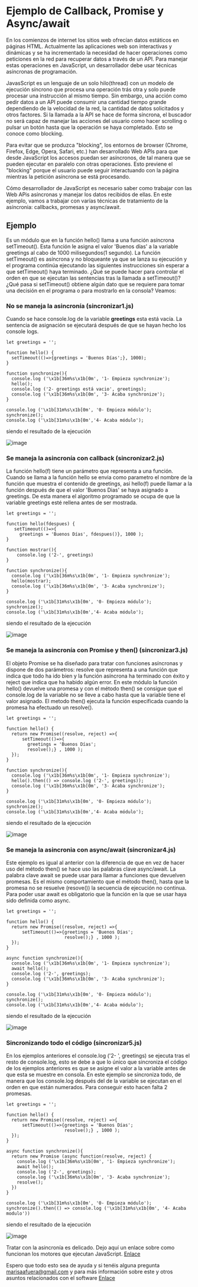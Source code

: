 # Ejemplo de Callback, Promise y Async/await

En los comienzos de internet los sitios web ofrecían datos estáticos en páginas HTML. Actualmente las aplicaciones web son interactivas y dinámicas y se ha incrementado la necesidad de hacer operaciones como peticiones en la red para recuperar datos a través de un API. Para manejar estas operaciones en JavaScript, un desarrollador debe usar técnicas asíncronas de programación.

JavasScript es un lenguaje de un solo hilo(thread) con un
modelo de ejecución síncrono que procesa una operación trás otra y solo puede procesar una instrucción al mismo tiempo.  Sin embargo, una acción como pedir datos a un API puede consumir una cantidad tiempo grande dependiendo de la velocidad de la red, la cantidad de datos solicitados y otros factores. Si la llamada a la API se hace de forma síncrona, el buscador no será capaz de manejar las acciones del usuario como hacer scrolling o pulsar un botón hasta que la operación se haya completado. Esto se conoce como blocking.

Para evitar que se produzca "blocking", los entornos de browser (Chrome, Firefox, Edge, Opera, Safari, etc.) han desarrollado Web APIs para que desde JavaScript los accesos puedan ser asíncronos, de tal manera que se pueden ejecutar en paralelo con otras operaciones. Esto previene el "blocking" porque el usuario puede seguir interactuando con la página mientras la petición asíncrona se está procesando. 

Cómo desarrollador de JavaScript es necesario saber como trabajar con las Web APis asíncronas y manejar los datos recibidos de ellas. En este ejemplo, vamos a trabajar con varías técnicas de tratamiento de la asíncronia: callbacks, promesas y async/await.

## Ejemplo

Es un módulo que en la función hello() llama a una función asíncrona setTimeout(). Esta función le asigna el valor 'Buenos días' a la variable greetings al cabo de 1000 milisegundos(1 segundo).
La función setTimeout() es asíncrona y no bloqueante ya que se lanza su ejecución y el programa continúa ejecutando las siguientes instrucciones sin esperar a que setTimeout() haya terminado. ¿Qué se puede hacer para controlar el orden en que se ejecutan las sentencias tras la llamada a setTimeout()? ¿Qué pasa si setTimeout() obtiene algún dato que se requiere para tomar una decisión en el programa o para mostrarlo en la consola? Veamos:

### No se maneja la asincronía (sincronizar1.js)
Cuando se hace console.log de la variable **greetings** esta está vacía. La sentencia de asignación se ejecutará después de que se hayan hecho los console logs.

~~~
let greetings = '';

function hello() {
  setTimeout(()=>{greetings = 'Buenos Días';}, 1000);
}

function synchronize(){
  console.log ('\x1b[36m%s\x1b[0m', '1- Empieza synchronize');
  hello();
  console.log ('2- greetings está vacio', greetings);
  console.log ('\x1b[36m%s\x1b[0m', '3- Acaba synchronize');
}

console.log ('\x1b[31m%s\x1b[0m', '0- Empieza módulo');
synchronize();
console.log ('\x1b[31m%s\x1b[0m','4- Acaba módulo');
~~~

siendo el resultado de la ejecución

![image](./ejecucion1.png)

### Se maneja la asincronía con callback (sincronizar2.js)
La función hello(f) tiene un parámetro que representa a una función. Cuando se llama a la función hello se envia como parametro el nombre de la función que muestra el contenido de greetings, así hello(f) puede llamar a la función después de que el valor 'Buenos Dias' se haya asignado a greetings. De esta manera el algoritmo programado se ocupa de que la variable greetings esté rellena antes de ser mostrada.

~~~
let greetings = '';

function hello(fdespues) { 
   setTimeout(()=>{
     greetings = 'Buenos Días', fdespues()}, 1000 );  
}

function mostrar(){
    console.log ('2-', greetings)
}

function synchronize(){
  console.log ('\x1b[36m%s\x1b[0m', '1- Empieza synchronize');
  hello(mostrar);  
  console.log ('\x1b[36m%s\x1b[0m', '3- Acaba synchronize');
}

console.log ('\x1b[31m%s\x1b[0m', '0- Empieza módulo');
synchronize();
console.log ('\x1b[31m%s\x1b[0m','4- Acaba módulo');
~~~

siendo el resultado de la ejecución

![image](./ejecucion2.png)

### Se maneja la asincronía con Promise y then() (sincronizar3.js)
El objeto Promise se ha diseñado para tratar con funciones asíncronas y dispone de dos parámetros: resolve que representa a una función que indica que todo ha ido bien y la función asíncrona ha terminado con éxito y reject que indica que ha habido algún error. En este módulo la función hello() devuelve una promesa y con el método then() se consigue que el console.log de la variable no se lleve a cabo hasta que la variable tiene el valor asignado. El metodo then() ejecuta la función especificada cuando la promesa ha efectuado un resolve().

~~~
let greetings = '';

function hello() { 
  return new Promise((resolve, reject) =>{    
      setTimeout(()=>{
        greetings = 'Buenos Días';
        resolve();} , 1000 );
  });
}

function synchronize(){
  console.log ('\x1b[36m%s\x1b[0m', '1- Empieza synchronize'); 
  hello().then(() => console.log ('2-', greetings));    
  console.log ('\x1b[36m%s\x1b[0m', '3- Acaba synchronize');
}

console.log ('\x1b[31m%s\x1b[0m', '0- Empieza módulo');
synchronize();
console.log ('\x1b[31m%s\x1b[0m','4- Acaba módulo');
~~~

siendo el resultado de la ejecución

![image](./ejecucion2.png)

### Se maneja la asincronia con async/await (sincronizar4.js)
Este ejemplo es igual al anterior con la diferencia de que en vez de hacer uso del método then() se hace uso las palabras clave async/await. La palabra clave await se puede usar para llamar a funciones que devuelven promesas. Es el mismo comportamiento que el método then(), hasta que la promesa no se resuelve (resove()) la secuencia de ejecución no continua. Para poder usar await es obligatorio que la función en la que se usar haya sido definida como async.

~~~
let greetings = '';

function hello() { 
  return new Promise((resolve, reject) =>{    
      setTimeout(()=>{greetings = 'Buenos Días';
                      resolve();} , 1000 );
  });
} 

async function synchronize(){
  console.log ('\x1b[36m%s\x1b[0m', '1- Empieza synchronize'); 
  await hello();    
  console.log ('2-', greetings);
  console.log ('\x1b[36m%s\x1b[0m', '3- Acaba synchronize');
}

console.log ('\x1b[31m%s\x1b[0m', '0- Empieza módulo');
synchronize();
console.log ('\x1b[31m%s\x1b[0m','4- Acaba módulo');
~~~

siendo el resultado de la ejecución

![image](./ejecucion4.png)

### Sincronizando todo el código (sincronizar5.js)
En los ejemplos anteriores el console.log ('2- ', greetings) se ejecuta tras el resto de console.log, esto se debe a que lo único que sincroniza el código de los ejemplos anteriores es que se asigne el valor a la variable antes de que esta se muestre en consola. En este ejemplo se sincroniza todo, de manera que los console.log después del de la variable se ejecutan en el orden en que están numerados. Para conseguir esto hacen falta 2 promesas. 

~~~
let greetings = '';

function hello() { 
  return new Promise((resolve, reject) =>{    
      setTimeout(()=>{greetings = 'Buenos Días';
                      resolve();} , 1000 );
  });
} 

async function synchronize(){
  return new Promise (async function(resolve, reject) {
    console.log ('\x1b[36m%s\x1b[0m', '1- Empieza synchronize'); 
    await hello();
    console.log ('2-', greetings);
    console.log ('\x1b[36m%s\x1b[0m', '3- Acaba synchronize');
    resolve();
  })
}

console.log ('\x1b[31m%s\x1b[0m', '0- Empieza módulo');
synchronize().then(() => console.log ('\x1b[31m%s\x1b[0m', '4- Acaba modulo'))
~~~

siendo el resultado de la ejecución

![image](./ejecucion5.png)

Tratar con la asincronía es delicado. Dejo aquí un enlace sobre como funcionan los motores que ejecutan JavaScript. [Enlace](http://latentflip.com/loupe/?code=dmFyIG15RnJpZW5kQ2F0cyA9IDI7CgpmdW5jdGlvbiBzaG93TXlDYXRzKCkgewogIGNvbnNvbGUubG9nKCdteUNhdHMnLCBteUNhdHMpOwogIHNob3dNeUZyaWVuZENhdHMoKTsKfQoKZnVuY3Rpb24gc2hvd015RnJpZW5kQ2F0cygpIHsKICBjb25zb2xlLmxvZygnbXlGcmllbmRDYXRzJywgbXlGcmllbmRDYXRzKTsKICBzaG93TXlVbmNsZUNhdHMoKTsKfQoKZnVuY3Rpb24gc2hvd015VW5jbGVDYXRzKCkgewogIGNvbnNvbGUubG9nKCdNeSB1bmNsZSBkb2VzIG5vdCBoYXZlIGNhdHMuJyk7Cn0KCnNob3dNeUNhdHMoKTsKCnZhciBteUNhdHMgPSAzOw%3D%3D!!!PGJ1dHRvbj5DbGljayBtZSE8L2J1dHRvbj4%3D "latentflip.com/loupe")

Espero que todo esto sea de ayuda y si tenéis alguna pregunta marisaafuera@gmail.com y para más información sobre este y otros asuntos relacionados con el software [Enlace](http://www.asuntosoftware.com/p/indice.html "asuntos de software")

